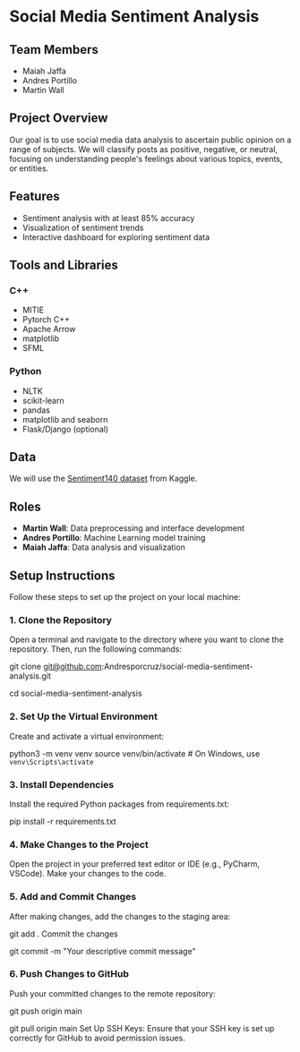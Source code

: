 # Social Media Sentiment Analysis

## Team Members
- Maiah Jaffa
- Andres Portillo
- Martin Wall

## Project Overview
Our goal is to use social media data analysis to ascertain public opinion on a range of subjects. We will classify posts as positive, negative, or neutral, focusing on understanding people's feelings about various topics, events, or entities.

## Features
- Sentiment analysis with at least 85% accuracy
- Visualization of sentiment trends
- Interactive dashboard for exploring sentiment data

## Tools and Libraries
### C++
- MITIE
- Pytorch C++
- Apache Arrow
- matplotlib
- SFML

### Python
- NLTK
- scikit-learn
- pandas
- matplotlib and seaborn
- Flask/Django (optional)

## Data
We will use the [Sentiment140 dataset](https://www.kaggle.com/datasets/krishbaisoya/tweets-sentiment-analysis) from Kaggle.

## Roles
- **Martin Wall**: Data preprocessing and interface development
- **Andres Portillo**: Machine Learning model training
- **Maiah Jaffa**: Data analysis and visualization


## Setup Instructions

Follow these steps to set up the project on your local machine:

### 1. Clone the Repository

Open a terminal and navigate to the directory where you want to clone the repository. Then, run the following commands:

git clone git@github.com:Andresporcruz/social-media-sentiment-analysis.git

cd social-media-sentiment-analysis

### 2. Set Up the Virtual Environment
Create and activate a virtual environment:

python3 -m venv venv
source venv/bin/activate  # On Windows, use `venv\Scripts\activate`

### 3. Install Dependencies
Install the required Python packages from requirements.txt:

pip install -r requirements.txt

### 4. Make Changes to the Project
Open the project in your preferred text editor or IDE (e.g., PyCharm, VSCode). Make your changes to the code.

### 5. Add and Commit Changes
After making changes, add the changes to the staging area:

git add .
Commit the changes 

git commit -m "Your descriptive commit message"

### 6. Push Changes to GitHub
Push your committed changes to the remote repository:

git push origin main

git pull origin main
Set Up SSH Keys: Ensure that your SSH key is set up correctly for GitHub to avoid permission issues.
